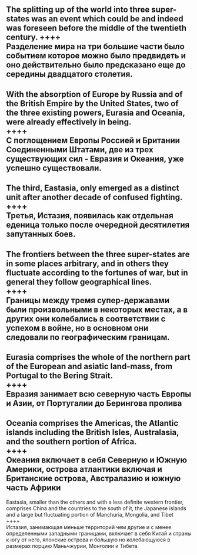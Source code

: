 The splitting up of the world into three super-states was an event which could be and indeed was foreseen before the middle of the twentieth century.
++++  
Разделение мира на три большие части было событием которое можно было предвидеть и оно действительно было предсказано еще до середины двадцатого столетия.
---
With the absorption of Europe by Russia and of the British Empire by the United States, two of the three existing powers, Eurasia and Oceania, were already effectively in being.   
++++  
С поглощением Европы Россией и Британии Соединенными Штатами, две из трех существующих сил - Евразия и Океания, уже успешно существовали.
----
The third, Eastasia, only emerged as a distinct unit after another decade of confused fighting.   
++++   
Третья, Истазия, появилась как отдельная еденица только после очередной десятилетия запутанных боев.
----
The frontiers between the three super-states are in some places arbitrary, and in others they fluctuate according to the fortunes of war, but in general they follow geographical lines.   
++++  
Границы между тремя супер-державами были произвольными в некоторых местах, а в других они колебались в соответствии с успехом в войне, но в основном они следовали по географическим границам.
----
Eurasia comprises the whole of the northern part of the European and asiatic land-mass, from Portugal to the Bering Strait.  
++++  
Евразия занимает всю северную часть Европы и Азии, от Португалии до Берингова пролива
----
Oceania comprises the Americas, the Atlantic islands including the British Isles, Australasia, and the southern portion of Africa.  
++++   
Океания включает в себя Северную и Южную Америки, острова атлантики включая и Британские острова, Австралазию и южную часть Африки
----
Eastasia, smaller than the others and with a less definite western frontier, comprises China and the countries to the south of it, the Japanese islands and a large but fluctuating portion of Manchuria, Mongolia, and Tibet  
++++  
Истазия, занимающая меньше территорий чем другие и с менее определенными западными границами, включает в себя Китай и страны к югу от него, японские острова и большую но колебающуюся в размерах порцию Маньчжурии, Монголии и Тибета